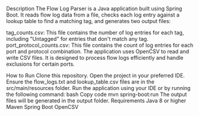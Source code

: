 Description
The Flow Log Parser is a Java application built using Spring Boot. It reads flow log data from a file, checks each log entry against a lookup table to find a matching tag, and generates two output files:

tag_counts.csv: This file contains the number of log entries for each tag, including "Untagged" for entries that don't match any tag.
port_protocol_counts.csv: This file contains the count of log entries for each port and protocol combination.
The application uses OpenCSV to read and write CSV files. It is designed to process flow logs efficiently and handle exclusions for certain ports.

How to Run
Clone this repository.
Open the project in your preferred IDE.
Ensure the flow_logs.txt and lookup_table.csv files are in the src/main/resources folder.
Run the application using your IDE or by running the following command:
bash
Copy code
mvn spring-boot:run
The output files will be generated in the output folder.
Requirements
Java 8 or higher
Maven
Spring Boot
OpenCSV
